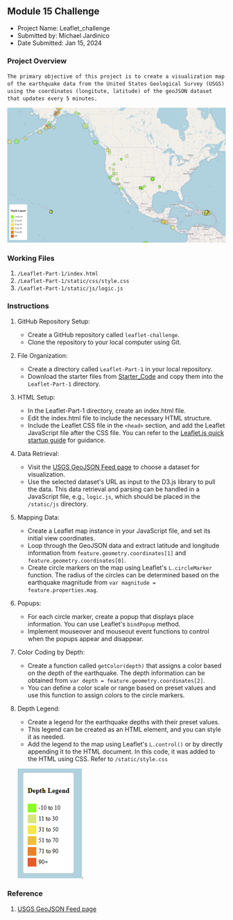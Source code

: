##  Module 15 Challenge
* Project Name: Leaflet_challenge
* Submitted by:  Michael Jardinico
* Date Submitted: Jan 15, 2024

### Project Overview
`The primary objective of this project is to create a visualization map of the earthquake data from the United States Geological Survey (USGS) using the coordinates (longitute, latitude) of the geoJSON dataset that updates every 5 minutes. `

![USGS Map of Earthquake](https://github.com/mjardinico/leaflet-challenge/blob/main/Leaflet-Part-1/Images/BasicMap2.png) 


### Working Files
1. `/Leaflet-Part-1/index.html`
2. `/Leaflet-Part-1/static/css/style.css`
3. `/Leaflet-Part-1/static/js/logic.js`
    
### Instructions
1. GitHub Repository Setup:
    - Create a GitHub repository called `leaflet-challenge`.
    - Clone the repository to your local computer using Git.

2. File Organization: 
    - Create a directory called `Leaflet-Part-1` in your local repository.
    - Download the starter files from [Starter_Code](https://github.com/mjardinico/leaflet-challenge/tree/main/Resources) and copy them into the `Leaflet-Part-1` directory.

3. HTML Setup:
    - In the Leaflet-Part-1 directory, create an index.html file.
    - Edit the index.html file to include the necessary HTML structure.
    - Include the Leaflet CSS file in the `<head>` section, and add the Leaflet JavaScript file after the CSS file. You can refer to the [Leaflet.js quick startup guide](https://leafletjs.com/examples/quick-start/) for guidance.

4. Data Retrieval:
    - Visit the [USGS GeoJSON Feed page](https://earthquake.usgs.gov/earthquakes/feed/v1.0/geojson.php) to choose a dataset for visualization.
    - Use the selected dataset's URL as input to the D3.js library to pull the data. This data retrieval and parsing can be handled in a JavaScript file, e.g., `logic.js`, which should be placed in the `/static/js` directory.

5. Mapping Data:
    - Create a Leaflet map instance in your JavaScript file, and set its initial view coordinates.
    - Loop through the GeoJSON data and extract latitude and longitude information from `feature.geometry.coordinates[1]` and `feature.geometry.coordinates[0]`.
    - Create circle markers on the map using Leaflet's `L.circleMarker` function. The radius of the circles can be determined based on the earthquake magnitude from `var magnitude = feature.properties.mag`.

6. Popups:
    - For each circle marker, create a popup that displays place information. You can use Leaflet's `bindPopup` method.
    - Implement mouseover and mouseout event functions to control when the popups appear and disappear.

7. Color Coding by Depth:
    - Create a function called `getColor(depth)` that assigns a color based on the depth of the earthquake. The depth information can be obtained from `var depth = feature.geometry.coordinates[2]`.
    - You can define a color scale or range based on preset values and use this function to assign colors to the circle markers.

8. Depth Legend:
    - Create a legend for the earthquake depths with their preset values.
    - This legend can be created as an HTML element, and you can style it as needed.
    - Add the legend to the map using Leaflet's `L.control()` or by directly appending it to the HTML document. In this code, it was added to the HTML using CSS. Refer to `/static/style.css`
    
    ![Depth Legend](https://github.com/mjardinico/leaflet-challenge/blob/main/Leaflet-Part-1/Images/depth_legend.png).


### Reference
1. [USGS GeoJSON Feed page](https://earthquake.usgs.gov/earthquakes/feed/v1.0/geojson.php)


